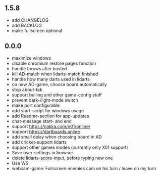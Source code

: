 ## 1.5.8

- add CHANGELOG
- add BACKLOG
- make fullscreen optional


## 0.0.0

- maximize windows
- disable chromium restore pages function
- handle throws after busted
- kill AD-match when lidarts-match finished
- handle how many darts used in lidarts
- on new AD-game, choose board automatically
- stop about-tab
- support bulling and other game-config stuff
- prevent dark-/light-mode switch
- make port configurable
- add start-script for windows usage
- add Readme-section for app-updates
- chat-message start- and end
- support https://nakka.com/n01/online/
- support https://dartboards.online
- add small delay when choosing board in AD
- add cricket-support lidarts
- support other games modes (currently only X01 support)
- Save user-settings in browser
- delete lidarts-score-input, before typing new one
- Use WS
- webcam-game: Fullscreen enemies cam on his turn / leave on my turn